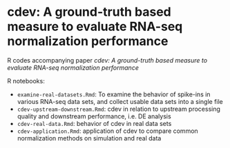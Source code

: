 # cdev: A ground-truth based measure to evaluate RNA-seq normalization performance

R codes accompanying paper _cdev: A ground-truth based measure to evaluate RNA-seq normalization performance_

R notebooks:
 
* `examine-real-datasets.Rmd`: To examine the behavior of spike-ins in various RNA-seq data sets, and collect usable data sets into a single file 
* `cdev-upstream-downstream.Rmd`: cdev in relation to upstream processing quality and downstream performance, i.e. DE analysis
* `cdev-real-data.Rmd`: behavior of cdev in real data sets
* `cdev-application.Rmd`: application of cdev to compare common normalization methods on simulation and real data
